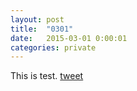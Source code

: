```yaml
---
layout: post
title:  "0301"
date:   2015-03-01 0:00:01
categories: private
---
```

This is test.
[tweet]

[tweet]:      http://twitter.com/caramelcccooike